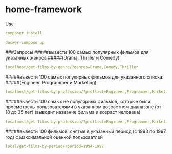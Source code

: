 home-framework
==============

Use

```yaml
composer install
```


```yaml
docker-compose up
```
###Запросы
#####вывести 100 самых популярных фильмов для указанных жанров
#####(Drama, Thriller и Comedy)
```yaml
localhost/get-films-by-genre/?genres=Drama,Comedy,Thriller 
```
#####вывести 100 самых популярных фильмов для указанного списка:
#####(Engineer, Programmer и Marketing)
```yaml
localhost/get-films-by-profession/?proflist=Engineer,Programmer,Marketing
```
#####вывести 100 самых не популярных фильмов, которые были просмотрены пользователями в указанном возрастном диапазоне (от 18 до 35 лет) (выводит название фильма и возраст человека)
```yaml
localhost/get-films-by-profession/?proflist=Engineer,Programmer,Marketing
```
#####вывести 100 фильмов, снятые в указанный период (c 1993 по 1997 год) с максимальной оценкой пользоватлей
```yaml
local/get-films-by-period/?period=1994-1997
```
